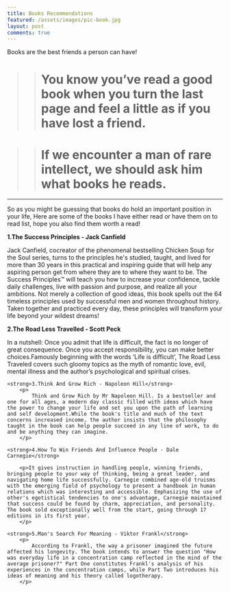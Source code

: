 ```yaml
---
title: Books Recommendations
featured: /assets/images/pic-book.jpg
layout: post
comments: true
---
```


Books are the best friends a person can have!

> > # You know you’ve read a good book when you turn the last page and feel a little as if you have lost a friend.

<p></p>

> > # If we encounter a man of rare intellect, we should ask him what books he reads.

-------------------------------------------------------------------------

<p>So as you might be guessing that books do hold an important position in your life, Here are some of the books I have either read or have them on to read list, hope you also find them worth a read! </p>

<p> 
	<strong>1.The Success Principles - Jack Canfield</strong>
		<p>Jack Canfield, cocreator of the phenomenal bestselling Chicken Soup for the Soul series, turns to the principles he's studied, taught, and lived for more than 30 years in this practical and inspiring guide that will help any aspiring person get from where they are to where they want to be.
		The Success Principles™ will teach you how to increase your confidence, tackle daily challenges, live with passion and purpose, and realize all your ambitions. Not merely a collection of good ideas, this book spells out the 64 timeless principles used by successful men and women throughout history. Taken together and practiced every day, these principles will transform your life beyond your wildest dreams!
		</p>
	<strong>2.The Road Less Travelled - Scott Peck</strong>
		<p>In a nutshell: Once you admit that life is difficult, the fact is no longer of great consequence. Once you accept responsibility, you can make better choices.Famously beginning with the words ‘Life is difficult’, The Road Less Traveled covers such gloomy topics as the myth of romantic love, evil, mental illness and the author’s psychological and spiritual crises.
		</p>
	
	<strong>3.Think And Grow Rich - Napoleon Hill</strong>
		<p>
			Think and Grow Rich by Mr Napoleon Hill. Is a bestseller and one for all ages, a modern day classic filled with ideas which have the power to change your life and set you upon the path of learning and self development.While the book's title and much of the text concerns increased income, the author insists that the philosophy taught in the book can help people succeed in any line of work, to do and be anything they can imagine.
		</p>
	
	<strong>4.How To Win Friends And Influence People - Dale Carnegie</strong>
	 
		<p>It gives instruction in handling people, winning friends, bringing people to your way of thinking, being a great leader, and navigating home life successfully. Carnegie combined age-old truisms with the emerging field of psychology to present a handbook in human relations which was interesting and accessible. Emphasizing the use of other's egotistical tendencies to one's advantage, Carnegie maintained that success could be found by charm, appreciation, and personality. The book sold exceptionally well from the start, going through 17 editions in its first year.
	 	</p>
	
	<strong>5.Man's Search For Meaning - Viktor Frankl</strong>
		<p>
			According to Frankl, the way a prisoner imagined the future affected his longevity. The book intends to answer the question "How was everyday life in a concentration camp reflected in the mind of the average prisoner?" Part One constitutes Frankl's analysis of his experiences in the concentration camps, while Part Two introduces his ideas of meaning and his theory called logotherapy.
		</p>
</p>

